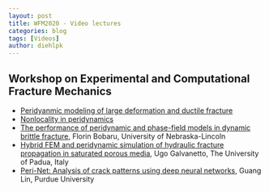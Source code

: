 ```yaml
---
layout: post
title: WFM2020 - Video lectures 
categories: blog
tags: [Videos]
author: diehlpk
---
```

## Workshop on Experimental and Computational Fracture Mechanics

* [Peridyanmic modeling of large deformation and ductile fracture](https://www.youtube.com/watch?v=AqcyfyeyXHM)
* [Nonlocality in peridynamics](https://www.youtube.com/watch?v=_Uv-_K3KTek)
* [The performance of peridynamic and phase-field models in dynamic brittle fracture](https://www.youtube.com/watch?v=4fHyZS7Y7vg), Florin Bobaru, University of Nebraska-Lincoln
* [Hybrid FEM and peridynamic simulation of hydraulic fracture propagation in saturated porous media](https://www.youtube.com/watch?v=aZh0aUtKteo), Ugo Galvanetto, The University of Padua, Italy 
* [Peri-Net: Analysis of crack patterns using deep neural networks](https://www.youtube.com/watch?v=hxjVByEPnRw), Guang Lin, Purdue University 

